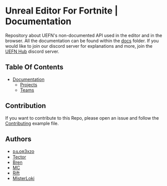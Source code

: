 # Unreal Editor For Fortnite | Documentation

Repository about UEFN's non-documented API used in the editor and in the browser. All the documentation can be found within the [docs](https://github.com/djlorenzouasset/UEFN-EndpointsDocumentation/tree/main/docs) folder. If you would like to join our discord server for explanations and more, join the [UEFN Hub](https://discord.gg/uefnhub) discord server.

## Table Of Contents
- [Documentation](https://github.com/djlorenzouasset/UEFN-EndpointsDocumentation/tree/main/docs)
   - [Projects](https://github.com/djlorenzouasset/UEFN-EndpointsDocumentation/tree/main/docs/projects)
   - [Teams](https://github.com/djlorenzouasset/UEFN-EndpointsDocumentation/tree/main/docs/teams)

## Contribution

If you want to contribute to this Repo, please open an issue and follow the [Contributing](https://github.com/djlorenzouasset/UEFN-EndpointsDocumentation/blob/main/docs/template/template_markdown.md) example file.

## Authors

- [ᴅᴊʟᴏʀ3xᴢᴏ](https://github.com/djlorenzouasset)
- [Tector](https://github.com/Tectors)
- [Bren](https://github.com/bren2409)
- [MC](https://github.com/McMistrzYT)
- [Rift](https://github.com/RiftSTW)
- [MisterLoki](https://github.com/MisterLoki)
